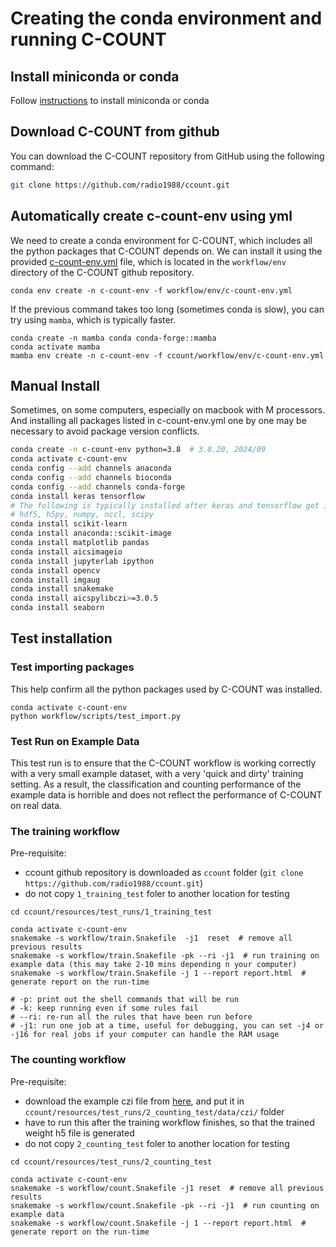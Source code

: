 # Creating the conda environment and running C-COUNT

## Install miniconda or conda

Follow [instructions](https://www.anaconda.com/docs/getting-started/miniconda/install) to install miniconda or conda


## Download C-COUNT from github
You can download the C-COUNT repository from GitHub using the following command:

```bash
git clone https://github.com/radio1988/ccount.git
```

## Automatically create c-count-env using yml

We need to create a conda environment for C-COUNT, which includes all the python packages that C-COUNT depends on.
We can install it using the provided [c-count-env.yml](https://raw.githubusercontent.com/radio1988/ccount/refs/heads/master/workflow/env/c-count-env.yml) file, which is located in the `workflow/env` directory of the C-COUNT github repository.

```commandline
conda env create -n c-count-env -f workflow/env/c-count-env.yml
```

If the previous command takes too long (sometimes conda is slow), you can try using `mamba`, which is typically faster.

```
conda create -n mamba conda conda-forge::mamba
conda activate mamba
mamba env create -n c-count-env -f ccount/workflow/env/c-count-env.yml
```




## Manual Install

Sometimes, on some computers, especially on macbook with M processors. And installing all packages listed in c-count-env.yml one by one may be necessary to avoid package version conflicts.

```bash
conda create -n c-count-env python=3.8  # 3.8.20, 2024/09
conda activate c-count-env
conda config --add channels anaconda
conda config --add channels bioconda
conda config --add channels conda-forge
conda install keras tensorflow 
# The following is typically installed after keras and tensorflow got installed
# hdf5, h5py, numpy, nccl, scipy
conda install scikit-learn  
conda install anaconda::scikit-image 
conda install matplotlib pandas
conda install aicsimageio
conda install jupyterlab ipython
conda install opencv
conda install imgaug
conda install snakemake
conda install aicspylibczi>=3.0.5 
conda install seaborn
```

## Test installation

### Test importing packages

This help confirm all the python packages used by C-COUNT was installed.

```commandline
conda activate c-count-env
python workflow/scripts/test_import.py
```

### Test Run on Example Data

This test run is to ensure that the C-COUNT workflow is working correctly with a very small example dataset, with a very 'quick and dirty' training setting. As a result, the classification and counting performance of the example data is horrible and does not reflect the performance of C-COUNT on real data.


### The training workflow
Pre-requisite:
- ccount github repository is downloaded as `ccount` folder (`git clone https://github.com/radio1988/ccount.git`)
- do not copy `1_training_test` foler to another location for testing

```commandline
cd ccount/resources/test_runs/1_training_test

conda activate c-count-env
snakemake -s workflow/train.Snakefile  -j1  reset  # remove all previous results 
snakemake -s workflow/train.Snakefile -pk --ri -j1  # run training on example data (this may take 2-10 mins depending n your computer)
snakemake -s workflow/train.Snakefile -j 1 --report report.html  # generate report on the run-time

# -p: print out the shell commands that will be run
# -k: keep running even if some rules fail
# --ri: re-run all the rules that have been run before
# -j1: run one job at a time, useful for debugging, you can set -j4 or -j16 for real jobs if your computer can handle the RAM usage
```

###  The counting workflow
Pre-requisite: 
- download the example czi file from [here](https://www.dropbox.com/scl/fi/1zqazamukd5i69ers9mns/1unitEpo_1-Stitching-01.czi?rlkey=z1mxzxdk1tr4si2buxhk5kkyk&dl=0), and put it in `ccount/resources/test_runs/2_counting_test/data/czi/` folder
- have to run this after the training workflow finishes, so that the trained weight h5 file is generated
- do not copy `2_counting_test` foler to another location for testing

```commandline
cd ccount/resources/test_runs/2_counting_test

conda activate c-count-env
snakemake -s workflow/count.Snakefile -j1 reset  # remove all previous results
snakemake -s workflow/count.Snakefile -pk --ri -j1  # run counting on example data
snakemake -s workflow/count.Snakefile -j 1 --report report.html  # generate report on the run-time
```
